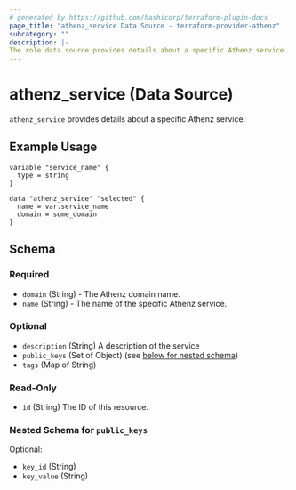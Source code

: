 ```yaml
---
# generated by https://github.com/hashicorp/terraform-plugin-docs
page_title: "athenz_service Data Source - terraform-provider-athenz"
subcategory: ""
description: |-
The role data source provides details about a specific Athenz service.
---
```


# athenz_service (Data Source)


`athenz_service` provides details about a specific Athenz service.

## Example Usage

```hcl
variable "service_name" {
  type = string
}

data "athenz_service" "selected" {
  name = var.service_name
  domain = some_domain
}
```


<!-- schema generated by tfplugindocs -->
## Schema

### Required

- `domain` (String) - The Athenz domain name.
- `name` (String) - The name of the specific Athenz service.

### Optional

- `description` (String) A description of the service
- `public_keys` (Set of Object) (see [below for nested schema](#nestedatt--public_keys))
- `tags` (Map of String)

### Read-Only

- `id` (String) The ID of this resource.

<a id="nestedatt--public_keys"></a>
### Nested Schema for `public_keys`

Optional:

- `key_id` (String)
- `key_value` (String)
